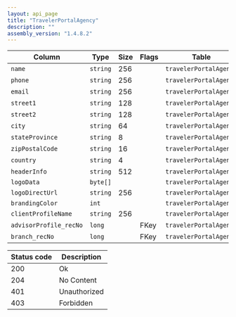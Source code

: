 ```yaml
---
layout: api_page
title: "TravelerPortalAgency"
description: ""
assembly_version: "1.4.8.2"
---
```




| Column | Type | Size | Flags | Table | Description |
| ------ | ---- | ---- | ----- | ----- | ----------- |
| `name` | `string` | 256 |  | `travelerPortalAgency` | 
| `phone` | `string` | 256 |  | `travelerPortalAgency` | 
| `email` | `string` | 256 |  | `travelerPortalAgency` | 
| `street1` | `string` | 128 |  | `travelerPortalAgency` | 
| `street2` | `string` | 128 |  | `travelerPortalAgency` | 
| `city` | `string` | 64 |  | `travelerPortalAgency` | 
| `stateProvince` | `string` | 8 |  | `travelerPortalAgency` | 
| `zipPostalCode` | `string` | 16 |  | `travelerPortalAgency` | 
| `country` | `string` | 4 |  | `travelerPortalAgency` | 
| `headerInfo` | `string` | 512 |  | `travelerPortalAgency` | 
| `logoData` | `byte[]` |  |  | `travelerPortalAgency` | 
| `logoDirectUrl` | `string` | 256 |  | `travelerPortalAgency` | 
| `brandingColor` | `int` |  |  | `travelerPortalAgency` | 
| `clientProfileName` | `string` | 256 |  | `travelerPortalAgency` | 
| `advisorProfile_recNo` | `long` |  | FKey | `travelerPortalAgency` | 
| `branch_recNo` | `long` |  | FKey | `travelerPortalAgency` | 

| Status code | Description |
| ----------- | ----------- |
| 200 | Ok |
| 204 | No Content |
| 401 | Unauthorized |
| 403 | Forbidden |


